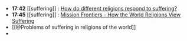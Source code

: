 - **17:42** [[suffering]] :  [How do different religions respond to suffering?](https://home.snu.edu/~hculbert/suffer.htm)
- **17:45** [[suffering]] :  [Mission Frontiers - How the World Religions View Suffering](https://www.missionfrontiers.org/issue/article/how-the-world-religions-view-suffering)
- [[@Problems of suffering in religions of the world]]
-